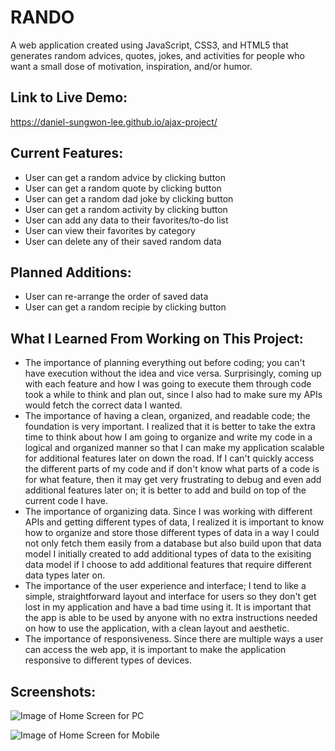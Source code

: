 # RANDO

A web application created using JavaScript, CSS3, and HTML5 that generates random advices, quotes, jokes, and activities for people who want a small dose of motivation, inspiration, and/or humor.


## **Link to Live Demo:** 
https://daniel-sungwon-lee.github.io/ajax-project/


## **Current Features:**
* User can get a random advice by clicking button
* User can get a random quote by clicking button
* User can get a random dad joke by clicking button
* User can get a random activity by clicking button
* User can add any data to their favorites/to-do list
* User can view their favorites by category
* User can delete any of their saved random data


## **Planned Additions:**
* User can re-arrange the order of saved data
* User can get a random recipie by clicking button


## **What I Learned From Working on This Project:**
* The importance of planning everything out before coding; you can't have execution without the idea and vice versa. Surprisingly, coming up with each feature and how I was going to execute them through code took a while to think and plan out, since I also had to make sure my APIs would fetch the correct data I wanted. 
* The importance of having a clean, organized, and readable code; the foundation is very important. I realized that it is better to take the extra time to think about how I am going to organize and write my code in a logical and organized manner so that I can make my application scalable for additional features later on down the road. If I can't quickly access the different parts of my code and if don't know what parts of a code is for what feature, then it may get very frustrating to debug and even add additional features later on; it is better to add and build on top of the current code I have. 
* The importance of organizing data. Since I was working with different APIs and getting different types of data, I realized it is important to know how to organize and store those different types of data in a way I could not only fetch them easily from a database but also build upon that data model I initially created to add additional types of data to the exisiting data model if I choose to add additional features that require different data types later on. 
* The importance of the user experience and interface; I tend to like a simple, straightforward layout and interface for users so they don't get lost in my application and have a bad time using it. It is important that the app is able to be used by anyone with no extra instructions needed on how to use the application, with a clean layout and aesthetic.
* The importance of responsiveness. Since there are multiple ways a user can access the web app, it is important to make the application responsive to different types of devices.


## **Screenshots:**

![Image of Home Screen for PC](https://lh3.googleusercontent.com/jBKKhCDx676wC1jThqgsDAAHChQJvw-JBTcHQk31a9br6FanOrslBwr7FwZE5TcuF18-jIkDHzTt1WajsNiMTF4SelIxi3tvEzY73DTIn9vqh0PRsL6kUouAODJRedx8SHKTX5_9jWzP-i7BTLsjQNQJ1diJZ30O0DU-X5jYxJaHPpkVcKBZ6C7GHx2zwc_SOfYJTWaGZPxLNVYsxJ3CsNXTIL9t6HJCMKFwDPzhvKo1WqNuCbJSlZ6WO5EIw1OyWfgRmbdOROXNM7mXgXKqrMYMQKoQbdq5DzPC4VhCNLvIagt2YxkwRF0ymt-3L1Tmo5TBQfxJUzFyaK_NYHRHtH6TkYbG7LuD_boqu8JPnCTWeCJxWAGPsIGUJAzRZGG9URr1WjugeK1rz2zof0SfwpVMoG5TONP-M47Oa4J52Zlg9cNdj_RAugXKw2VxLi1W8pr6qXB_BphbM7VuPZbj_5gkEprApyrhAtAqcgChE30pTMt9uGpx7Anf10kuB7IvKuwJAmJ5ghKRMSO3BR62NQrOc3zbF_7ZUBwi8PWHr6ioJgSmTa7zC2TW_TB4zXq_A2yXNq6d3tZwYZN5Nx4tT4yB1_ASBzvdJxegsSQU-1Dmb3qDxn-qwSKFWLAUYnBghj057dqJZiz9C3Bov8G4pxJdSZ2vWkcpR4ZxVk6ZzRTgWQCo-_WImFTW_d6jsik=w1532-h725-no?authuser=0)

![Image of Home Screen for Mobile](https://lh3.googleusercontent.com/exFfjvMQKG6Q0ibMfzzKBtYcq4lnBnM5b5ipTqvWPDIHAtG9qDANasYwjrMLeTBwXrwnoOd966tJ1sS-bt4bdIo-HUufm2-tbZ6NW9EE20zM2hiZgVQLKAQhoALujdZDgXpWsec9R-xgQMJqXuKukdlUQ8hrlMFG0rHmKuAikhwWN27Jm_iN1b7q9uKvFigeD8esNg3mF6nypseXSVqU-eUyacCzykVrpo-CFqX-8zW4ERz0FRbcrFO2tA9TIwsA3PiTf5GNFKgY_Sx4Etp16OujfRei0d81bUvIyhkYzQpi74QBMu5-XtJUOVk2zFO2p0-cKqTupYdXlLyOaNwvcULdelkTEQ372Acdwyn3auu0wnpMqf26KWu9eHKFrSEDVtvLoftdCnwvQVqu5GnDuj6_cjdLDyzLbL8Xo8tCffWy5uTUBodtVWyC_iR6H4icsWy25i8VMrRBmPtXBvXLG0wx3zeekA4_AmZAZHvSnIKiP1boKq07t8om_B-_uO9n5O7fsX2iunwmAb4yw5asTttlbXy6fhLJ07EJ6ArGj0z2NhFMvI2VbxZhJzcEVSoGPFx-R0PLl6rNi2nrxdrNBKiwe1eofOKI7kCwWJ1A58Z18oJ9dYxPGhxCw49qraEOdDEb41F4yXDqeDYX1k7az7h-CJ2sj4feiSjlLxMr_9NPF5nIH8-fjQvN_oH_VSg=w414-h736-no?authuser=0)
